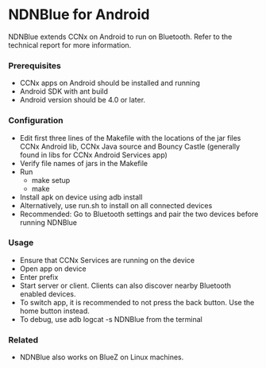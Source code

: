 # NDNBlue for Android #

NDNBlue extends CCNx on Android to run on Bluetooth. Refer to the technical report for more information.

### Prerequisites ###
* CCNx apps on Android should be installed and running
* Android SDK with ant build
* Android version should be 4.0 or later.

### Configuration ###
* Edit first three lines of the Makefile with the locations of the jar files CCNx Android lib, CCNx Java source and Bouncy Castle (generally found in libs for CCNx Android Services app)
* Verify file names of jars in the Makefile
* Run
	+ make setup
	+ make
* Install apk on device using adb install
* Alternatively, use run.sh to install on all connected devices
* Recommended: Go to Bluetooth settings and pair the two devices before running NDNBlue

### Usage ###
* Ensure that CCNx Services are running on the device
* Open app on device
* Enter prefix
* Start server or client. Clients can also discover nearby Bluetooth enabled devices.
* To switch app, it is recommended to not press the back button. Use the home button instead.
* To debug, use adb logcat -s NDNBlue from the terminal

### Related ###
* NDNBlue also works on BlueZ on Linux machines.
